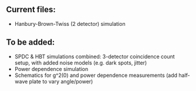 ## Current files: 
- Hanbury-Brown-Twiss (2 detector) simulation

## To be added:
- SPDC & HBT simulations combined: 3-detector coincidence count setup, with added noise models (e.g. dark spots, jitter)
- Power dependence simulation
- Schematics for g^2(0) and power dependence measurements (add half-wave plate to vary angle/power)

